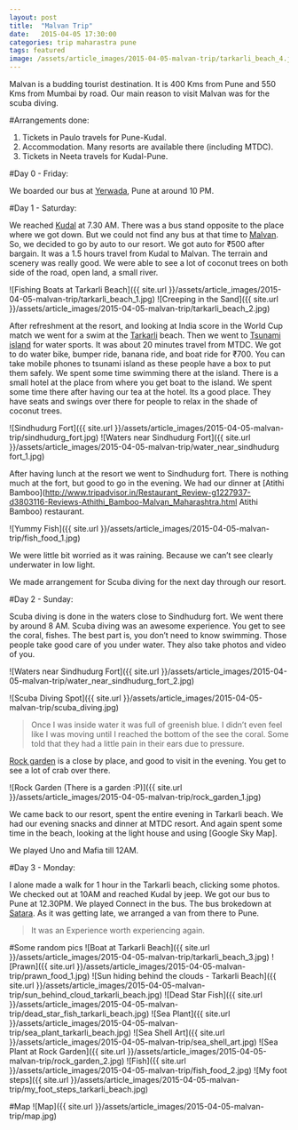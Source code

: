 ```yaml
---
layout: post
title:  "Malvan Trip"
date:   2015-04-05 17:30:00
categories: trip maharastra pune
tags: featured
image: /assets/article_images/2015-04-05-malvan-trip/tarkarli_beach_4.jpg
---
```

Malvan is a budding tourist destination. It is 400 Kms from Pune and 550 Kms from Mumbai by road. Our main reason to visit Malvan was for the scuba diving. 

#Arrangements done:
1. Tickets in Paulo travels for Pune-Kudal.
2. Accommodation. Many resorts are available there (including MTDC).
3. Tickets in Neeta travels for Kudal-Pune.

#Day 0 - Friday:

We boarded our bus at [Yerwada](http://en.wikipedia.org/wiki/Yerwada "Yerwada"), Pune at around 10 PM.

#Day 1 - Saturday:

We reached [Kudal](http://en.wikipedia.org/wiki/Kudal "Kudal") at 7.30 AM. There was a bus stand opposite to the place where we got down. But we could not find any bus at that time to [Malvan](http://en.wikipedia.org/wiki/Malvan "Malvan"). So, we decided to go by auto to our resort. We got auto for ₹500 after bargain. It was a 1.5 hours travel from Kudal to Malvan. The terrain and scenery was really good. We were able to see a lot of coconut trees on both side of the road, open land, a small river.

![Fishing Boats at Tarkarli Beach]({{ site.url }}/assets/article_images/2015-04-05-malvan-trip/tarkarli_beach_1.jpg)
![Creeping in the Sand]({{ site.url }}/assets/article_images/2015-04-05-malvan-trip/tarkarli_beach_2.jpg)

After refreshment at the resort, and looking at India score in the World Cup match we went for a swim at the [Tarkarli](http://en.wikipedia.org/wiki/Tarkarli "Tarkarli") beach. Then we went to [Tsunami island](https://www.google.co.in/maps/place/Tsunami+Island/@15.974749,73.504232,15z/data=!4m2!3m1!1s0x0:0x78caad010fe9c714?sa=X&ei=cG8hVYXAEcSjugSMroCwBw&ved=0CIABEPwSMA4 "Tsunami Island (Malvan)") for water sports. It was about 20 minutes travel from MTDC. We got to do water bike, bumper ride, banana ride, and boat ride for ₹700. You can take mobile phones to tsunami island as these people have a box to put them safely. We spent some time swimming there at the island. There is a small hotel at the place from where you get boat to the island. We spent some time there after having our tea at the hotel. Its a good place. They have seats and swings over there for people to relax in the shade of coconut trees.

![Sindhudurg Fort]({{ site.url }}/assets/article_images/2015-04-05-malvan-trip/sindhudurg_fort.jpg)
![Waters near Sindhudurg Fort]({{ site.url }}/assets/article_images/2015-04-05-malvan-trip/water_near_sindhudurg fort_1.jpg)

After having lunch at the resort we went to Sindhudurg fort. There is nothing much at the fort, but good to go in the evening. We had our dinner at [Atithi Bamboo](http://www.tripadvisor.in/Restaurant_Review-g1227937-d3803116-Reviews-Athithi_Bamboo-Malvan_Maharashtra.html Atithi Bamboo) restaurant.

![Yummy Fish]({{ site.url }}/assets/article_images/2015-04-05-malvan-trip/fish_food_1.jpg)

We were little bit worried as it was raining. Because we can’t see clearly underwater in low light.

We made arrangement for Scuba diving for the next day through our resort.

#Day 2 - Sunday:

Scuba diving is done in the waters close to Sindhudurg fort. We went there by around 8 AM. Scuba diving was an awesome experience. You get to see the coral, fishes. The best part is, you don’t need to know swimming. Those people take good care of you under water. They also take photos and video of you.

![Waters near Sindhudurg Fort]({{ site.url }}/assets/article_images/2015-04-05-malvan-trip/water_near_sindhudurg_fort_2.jpg)

![Scuba Diving Spot]({{ site.url }}/assets/article_images/2015-04-05-malvan-trip/scuba_diving.jpg)

>Once I was inside water it was full of greenish blue. I didn’t even feel like I was moving until I reached the bottom of the see the coral. Some told that they had a little pain in their ears due to pressure.

[Rock garden](http://www.tripadvisor.in/Attraction_Review-g1227937-d3823244-Reviews-Rock_Garden-Malvan_Maharashtra.html "Rock Garden") is a close by place, and good to visit in the evening. You get to see a lot of crab over there.

![Rock Garden (There is a garden :P)]({{ site.url }}/assets/article_images/2015-04-05-malvan-trip/rock_garden_1.jpg)

We came back to our resort, spent the entire evening in Tarkarli beach. We had our evening snacks and dinner at MTDC resort. And again spent some time in the beach, looking at the light house and using [Google Sky Map].

We played Uno and Mafia till 12AM. 

#Day 3 - Monday:

I alone made a walk for 1 hour in the Tarkarli beach, clicking some photos. We checked out at 10AM and reached Kudal by jeep. We got our bus to Pune at 12.30PM. We played Connect in the bus. The bus brokedown at [Satara](http://en.wikipedia.org/wiki/Satara_district "Satara"). As it was getting late, we arranged a van from there to Pune.


>It was an Experience worth experiencing again.

#Some random pics
![Boat at Tarkarli Beach]({{ site.url }}/assets/article_images/2015-04-05-malvan-trip/tarkarli_beach_3.jpg)
![Prawn]({{ site.url }}/assets/article_images/2015-04-05-malvan-trip/prawn_food_1.jpg)
![Sun hiding behind the clouds - Tarkarli Beach]({{ site.url }}/assets/article_images/2015-04-05-malvan-trip/sun_behind_cloud_tarkarli_beach.jpg)
![Dead Star Fish]({{ site.url }}/assets/article_images/2015-04-05-malvan-trip/dead_star_fish_tarkarli_beach.jpg)
![Sea Plant]({{ site.url }}/assets/article_images/2015-04-05-malvan-trip/sea_plant_tarkarli_beach.jpg)
![Sea Shell Art]({{ site.url }}/assets/article_images/2015-04-05-malvan-trip/sea_shell_art.jpg)
![Sea Plant at Rock Garden]({{ site.url }}/assets/article_images/2015-04-05-malvan-trip/rock_garden_2.jpg)
![Fish]({{ site.url }}/assets/article_images/2015-04-05-malvan-trip/fish_food_2.jpg)
![My foot steps]({{ site.url }}/assets/article_images/2015-04-05-malvan-trip/my_foot_steps_tarkarli_beach.jpg)

#Map
![Map]({{ site.url }}/assets/article_images/2015-04-05-malvan-trip/map.jpg)

